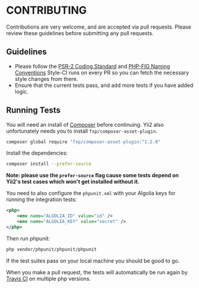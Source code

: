 # CONTRIBUTING

Contributions are very welcome, and are accepted via pull requests. Please review these guidelines before submitting any pull requests.

## Guidelines

* Please follow the [PSR-2 Coding Standard](https://github.com/php-fig/fig-standards/blob/master/accepted/PSR-2-coding-style-guide.md) and [PHP-FIG Naming Conventions](https://github.com/php-fig/fig-standards/blob/master/bylaws/002-psr-naming-conventions.md) Style-CI runs on every PR so you can fetch the necessary style changes from there.
* Ensure that the current tests pass, and add more tests if you have added logic.

## Running Tests

You will need an install of [Composer](https://getcomposer.org) before continuing. Yii2 also unfortunately needs you to install `fxp/composer-asset-plugin`.

```bash
composer global require "fxp/composer-asset-plugin:^1.2.0"
```

Install the dependencies:

```bash
composer install --prefer-source
```
**Note: please use the `prefer-source` flag cause some tests depend on Yii2's test cases which won't get installed without it.** 

You need to also configure the `phpunit.xml` with your Algolia keys for running the integration tests:
```xml
<php>
    <env name="ALGOLIA_ID" value="id" />
    <env name="ALGOLIA_KEY" value="secret" />
</php>

```

Then run phpunit:

```bash
php vendor/phpunit/phpunit/phpunit
```

If the test suites pass on your local machine you should be good to go.

When you make a pull request, the tests will automatically be run again by [Travis CI](https://travis-ci.org/) on multiple php versions.
